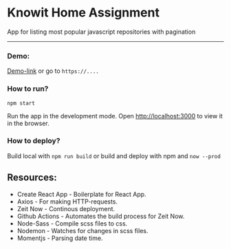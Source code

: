 
# Knowit Home Assignment 

App for listing most popular javascript repositories with pagination

----
### Demo: 
[Demo-link]() or go to `https://....`

### How to run? 
`npm start`

Run the app in the development mode.
Open [http://localhost:3000](http://localhost:3000) to view it in the browser.


### How to deploy? 
Build local with `npm run build` or build and deploy with npm and `now --prod`

## Resources: 

- Create React App - Boilerplate for React App. 
- Axios - For making HTTP-requests. 
- Zeit Now - Continous deployment.
- Github Actions - Automates the build process for Zeit Now.
- Node-Sass - Compile scss files to css. 
- Nodemon - Watches for changes in scss files. 
- Momentjs - Parsing date time. 